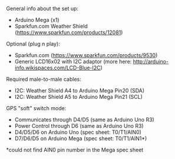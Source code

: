 

General info about the set up:
- Arduino Mega (x1)
- Sparkfun.com Weather Shield (https://www.sparkfun.com/products/12081)

Optional (plug n play):
- Sparkfun.com (https://www.sparkfun.com/products/9530)
- Generic LCD16x02 with I2C adaptor (more here: http://arduino-info.wikispaces.com/LCD-Blue-I2C)

Required male-to-male cables:
- I2C: Weather Shield A4 to Arduino Mega Pin20 (SDA)
- I2C: Weather Shield A5 to Arduino Mega Pin21 (SCL)

GPS "soft" switch mode:
- Communicates through D4/D5 (same as Arduino Uno R3)
- Power Control through D6 (same as Arduino Uno R3)
- D4/D5/D6 on Arduino Uno (spec sheet: T0/T1/AIN0)
- D7/D6/D5 on Arduino Mega (spec sheet: T0/T1/AIN1*)

*could not find AIN0 pin number in the Mega spec sheet
